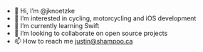 - 👋 Hi, I’m @jknoetzke
- 👀 I’m interested in cycling, motorcycling and iOS development
- 🌱 I’m currently learning Swift
- 💞️ I’m looking to collaborate on open source projects
- 📫 How to reach me justin@shampoo.ca

<!---
jknoetzke/jknoetzke is a ✨ special ✨ repository because its `README.md` (this file) appears on your GitHub profile.
You can click the Preview link to take a look at your changes.
--->
